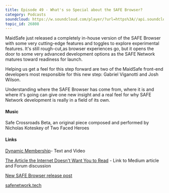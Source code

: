 ```yaml
---
title: Episode 49 - What's so Special about the SAFE Browser?
category: Podcasts
soundcloud: https://w.soundcloud.com/player/?url=https%3A//api.soundcloud.com/tracks/547484862
topic_id: 26808
---
```


MaidSafe just released a completely in-house version of the SAFE Browser with some very cutting-edge features and toggles to explore experimental features. It's still rough-cut,as browser experiences go, but it opens the door to some very advanced development options as the SAFE Network matures toward readiness for launch.

Helping us get a feel for this step forward are two of the MaidSafe front-end developers most responsible for this new step: Gabriel Viganotti and Josh Wilson.

Understanding where the SAFE Browser has come from, where it is and where it's going can give one new insight and a real feel for why SAFE Network development is really in a field of its own.

#### Music

Safe Crossroads Beta, an original piece composed and performed by Nicholas Koteskey of Two Faced Heroes

#### Links

[Dynamic Membership](https://safenetforum.org/t/new-video-blog-post-dynamic-membership/26724%20)- Text and Video

[The Article the Internet Doesn't Want You to Read](https://safenetforum.org/t/new-medium-article-published-the-article-the-internet-doesn-t-want-you-to-read/26786/) - Link to Medium article and Forum discussion

[New SAFE Browser release post](https://safenetforum.org/t/safe-browser-v0-11-0-release/26792)

[safenetwork.tech](https://safenetwork.tech)
